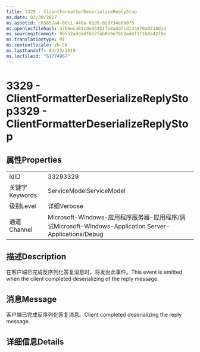 ```yaml
---
title: 3329 - ClientFormatterDeserializeReplyStop
ms.date: 03/30/2017
ms.assetid: c65657a4-80c1-448a-81d9-02d734e66075
ms.openlocfilehash: a7b6eca02cde93451fb8a4dfcd14a979a0518d1a
ms.sourcegitcommit: 9b552addadfb57fab0b9e7852ed4f1f1b8a42f8e
ms.translationtype: MT
ms.contentlocale: zh-CN
ms.lasthandoff: 04/23/2019
ms.locfileid: "61774967"
---
```

# <a name="3329---clientformatterdeserializereplystop"></a><span data-ttu-id="89b48-102">3329 - ClientFormatterDeserializeReplyStop</span><span class="sxs-lookup"><span data-stu-id="89b48-102">3329 - ClientFormatterDeserializeReplyStop</span></span>
## <a name="properties"></a><span data-ttu-id="89b48-103">属性</span><span class="sxs-lookup"><span data-stu-id="89b48-103">Properties</span></span>  
  
|||  
|-|-|  
|<span data-ttu-id="89b48-104">Id</span><span class="sxs-lookup"><span data-stu-id="89b48-104">ID</span></span>|<span data-ttu-id="89b48-105">3329</span><span class="sxs-lookup"><span data-stu-id="89b48-105">3329</span></span>|  
|<span data-ttu-id="89b48-106">关键字</span><span class="sxs-lookup"><span data-stu-id="89b48-106">Keywords</span></span>|<span data-ttu-id="89b48-107">ServiceModel</span><span class="sxs-lookup"><span data-stu-id="89b48-107">ServiceModel</span></span>|  
|<span data-ttu-id="89b48-108">级别</span><span class="sxs-lookup"><span data-stu-id="89b48-108">Level</span></span>|<span data-ttu-id="89b48-109">详细</span><span class="sxs-lookup"><span data-stu-id="89b48-109">Verbose</span></span>|  
|<span data-ttu-id="89b48-110">通道</span><span class="sxs-lookup"><span data-stu-id="89b48-110">Channel</span></span>|<span data-ttu-id="89b48-111">Microsoft-Windows-应用程序服务器-应用程序/调试</span><span class="sxs-lookup"><span data-stu-id="89b48-111">Microsoft-Windows-Application Server-Applications/Debug</span></span>|  
  
## <a name="description"></a><span data-ttu-id="89b48-112">描述</span><span class="sxs-lookup"><span data-stu-id="89b48-112">Description</span></span>  
 <span data-ttu-id="89b48-113">在客户端已完成反序列化答复消息时，将发出此事件。</span><span class="sxs-lookup"><span data-stu-id="89b48-113">This event is emitted when the client completed deserializing of the reply message.</span></span>  
  
## <a name="message"></a><span data-ttu-id="89b48-114">消息</span><span class="sxs-lookup"><span data-stu-id="89b48-114">Message</span></span>  
 <span data-ttu-id="89b48-115">客户端已完成反序列化答复消息。</span><span class="sxs-lookup"><span data-stu-id="89b48-115">Client completed deserializing the reply message.</span></span>  
  
## <a name="details"></a><span data-ttu-id="89b48-116">详细信息</span><span class="sxs-lookup"><span data-stu-id="89b48-116">Details</span></span>

